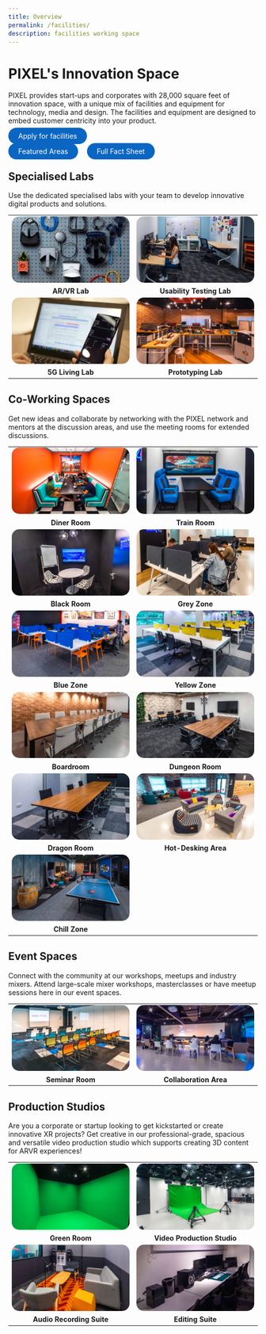 ```yaml
---
title: Overview
permalink: /facilities/
description: facilities working space
---
```

# PIXEL's Innovation Space
PIXEL provides start-ups and corporates with 28,000 square feet of innovation space, with a unique mix of facilities and equipment for technology, media and design. The facilities and equipment are designed to embed customer centricity into your product. 

<a href="https://go.gov.sg/preqform" target="_blank" style="background-color: #0A66C2; color: white; text-decoration: none; border-radius: 100px; padding-left: 20px; padding-right: 20px; padding-top:8px; padding-bottom:8px">Apply for facilities</a>

<a href="/facilities/ARVR-lab/" target="_blank" style="background-color: #0A66C2; color: white; text-decoration: none; border-radius: 100px; padding-left: 20px; padding-right: 20px; padding-top:8px; padding-bottom:8px">Featured Areas</a> 
<a href="https://go.gov.sg/pixel-facitility-factsheet" target="_blank" style="background-color: #0A66C2; color: white; text-decoration: none; border-radius: 100px; padding-left: 20px; padding-right: 20px; padding-top:8px; padding-bottom:8px">Full Fact Sheet</a>
<br>

## Specialised Labs
Use the dedicated specialised labs with your team to develop innovative digital products and solutions.

<table>
    <!-- ROW 1 -->
	<tbody><tr>
		<td style="width:50%; border-bottom:none;"><img src="/images/Facilities/Overview/ARVR.jpg" style="border-radius:15px;"></td>
		<td style="width:50%; border-bottom:none;"><img src="/images/Facilities/Overview/Usability%20Testing%20Lab.jpg" style="border-radius:15px;"></td>
	</tr>
	<tr>
		<td style="text-align:center; border-bottom:none;"><b>AR/VR Lab</b></td>
		<td style="text-align:center; border-bottom:none;"><b>Usability Testing Lab</b></td>
	</tr>
    <!-- ROW 2 -->
	<tr>
		<td style="width:50%; border-bottom:none;"><img src="/images/Facilities/Overview/5GLab.jpg" style="border-radius:15px;"></td>
		<td style="width:50%; border-bottom:none;"><img src="/images/Facilities/Overview/Prototyping%20Lab.jpg" style="border-radius:15px;"></td>
	</tr>
	<tr>
		<td style="text-align:center; border-bottom:none;"><b>5G Living Lab</b></td>
		<td style="text-align:center; border-bottom:none;"><b>Prototyping Lab</b></td>
	</tr>
</tbody></table>

## Co-Working Spaces
Get new ideas and collaborate by networking with the PIXEL network and mentors at the discussion areas, and use the meeting rooms for extended discussions.

<table>
    <!-- ROW 1 -->
	<tbody><tr>
		<td style="width:50%; border-bottom:none;"><img src="/images/Facilities/Overview/Diner%20Room.jpg" style="border-radius:15px;"></td>
		<td style="width:50%; border-bottom:none;"><img src="/images/Facilities/Overview/Train%20Room.jpg" style="border-radius:15px;"></td>
	</tr>
	<tr>
		<td style="text-align:center; border-bottom:none;"><b>Diner Room</b></td>
		<td style="text-align:center; border-bottom:none;"><b>Train Room</b></td>
	</tr>
    <!-- ROW 2 -->
	<tr>
		<td style="width:50%; border-bottom:none;"><img src="/images/Facilities/Overview/Black%20Room.jpg" style="border-radius:15px;"></td>
		<td style="width:50%; border-bottom:none;"><img src="/images/Facilities/Overview/Grey%20Zone.jpg" style="border-radius:15px;"></td>
	</tr>
	<tr>
		<td style="text-align:center; border-bottom:none;"><b>Black Room</b></td>
		<td style="text-align:center; border-bottom:none;"><b>Grey Zone</b></td>
	</tr>
	<!-- ROW 3 -->
	<tr>
		<td style="width:50%; border-bottom:none;"><img src="/images/Facilities/Overview/Blue%20Zone.jpg" style="border-radius:15px;"></td>
		<td style="width:50%; border-bottom:none;"><img src="/images/Facilities/Overview/Yellow%20Zone.jpg" style="border-radius:15px;"></td>
	</tr>
	<tr>
		<td style="text-align:center; border-bottom:none;"><b>Blue Zone</b></td>
		<td style="text-align:center; border-bottom:none;"><b>Yellow Zone</b></td>
	</tr>
	<!-- ROW 4 -->
	<tr>
		<td style="width:50%; border-bottom:none;"><img src="/images/Facilities/Overview/Boardroom.jpg" style="border-radius:15px;"></td>
		<td style="width:50%; border-bottom:none;"><img src="/images/Facilities/Overview/Dungeon%20Room.jpg" style="border-radius:15px;"></td>
	</tr>
	<tr>
		<td style="text-align:center; border-bottom:none;"><b>Boardroom</b></td>
		<td style="text-align:center; border-bottom:none;"><b>Dungeon Room</b></td>
	</tr>
	<!-- ROW 5 -->
	<tr>
		<td style="width:50%; border-bottom:none;"><img src="/images/Facilities/Overview/Dragon%20Room.jpg" style="border-radius:15px;"></td>
		<td style="width:50%; border-bottom:none;"><img src="/images/Facilities/Overview/Hotdesking%20Area.jpg" style="border-radius:15px;"></td>
	</tr>
	<tr>
		<td style="text-align:center; border-bottom:none;"><b>Dragon Room</b></td>
		<td style="text-align:center; border-bottom:none;"><b>Hot-Desking Area</b></td>
	</tr>
	<!-- ROW 6 -->
	<tr>
		<td style="width:50%; border-bottom:none;"><img src="/images/Facilities/Overview/Chill%20Zone.jpg" style="border-radius:15px;"></td>
		<td style="width:50%; border-bottom:none;"></td>
	</tr>
	<tr>
		<td style="text-align:center; border-bottom:none;"><b>Chill Zone</b></td>
		<td style="text-align:center; border-bottom:none;"><b></b></td>
	</tr>
</tbody></table>
			
## Event Spaces
Connect with the community at our workshops, meetups and industry mixers. Attend large-scale mixer workshops, masterclasses or have meetup sessions here in our event spaces.

<table>
    <!-- ROW 1 -->
	<tbody><tr>
		<td style="width:50%; border-bottom:none;"><img src="/images/Facilities/Overview/Seminar%20Room.jpg" style="border-radius:15px;"></td>
		<td style="width:50%; border-bottom:none;"><img src="/images/Facilities/Overview/Collaboration%20Area.jpg" style="border-radius:15px;"></td>
	</tr>
	<tr>
		<td style="text-align:center; border-bottom:none;"><b>Seminar Room</b></td>
		<td style="text-align:center; border-bottom:none;"><b>Collaboration Area</b></td>
	</tr>
</tbody></table>

## Production Studios 
Are you a corporate or startup looking to get kickstarted or create innovative XR projects? Get creative in our professional-grade, spacious and versatile video production studio which supports creating 3D content for ARVR experiences!

<table>
    <!-- ROW 1 -->
	<tbody><tr>
		<td style="width:50%; border-bottom:none;"><img src="/images/Facilities/Overview/Green%20Room.jpg" style="border-radius:15px;"></td>
		<td style="width:50%; border-bottom:none;"><img src="/images/Facilities/Overview/Video%20Production%20Studio.jpg" style="border-radius:15px;"></td>
	</tr>
	<tr>
		<td style="text-align:center; border-bottom:none;"><b>Green Room</b></td>
		<td style="text-align:center; border-bottom:none;"><b>Video Production Studio</b></td>
	</tr>
    <!-- ROW 2 -->
	<tr>
		<td style="width:50%; border-bottom:none;"><img src="/images/Facilities/Overview/Audio%20Recording%20Suite.jpg" style="border-radius:15px;"></td>
		<td style="width:50%; border-bottom:none;"><img src="/images/Facilities/Overview/Editing%20Suites.jpg" style="border-radius:15px;"></td>
	</tr>
	<tr>
		<td style="text-align:center; border-bottom:none;"><b>Audio Recording Suite</b></td>
		<td style="text-align:center; border-bottom:none;"><b>Editing Suite</b></td>
	</tr>
</tbody></table>